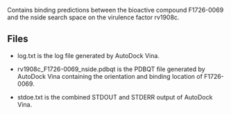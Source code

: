 Contains binding predictions between the bioactive compound F1726-0069 and the nside search space on the virulence factor rv1908c.

## Files

- log.txt is the log file generated by AutoDock Vina.

- rv1908c_F1726-0069_nside.pdbqt is the PDBQT file generated by AutoDock Vina containing the orientation and binding location of F1726-0069.

- stdoe.txt is the combined STDOUT and STDERR output of AutoDock Vina.

